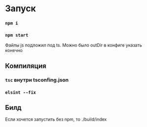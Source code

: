 [comment]: <> (Так, а тут я пожалуй объяснюсь, 
я изначально подумал, что нужно было делать на реакте, 
а только потом узнал, что у вас wasaby и нет реакта)

# Запуск
### `npm i`
### `npm start`
Файлы js подложил под ts. Можно было outDir в конфиге указать конечно

## Компиляция
### `tsc` внутри tsconfing.json
### `elsint --fix`

## Билд
Если хочется запустить без npm, то ./build/index
